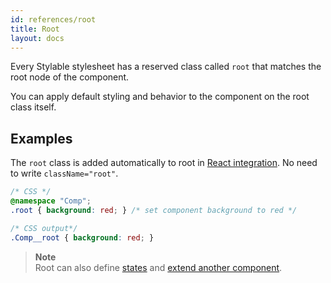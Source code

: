 ```yaml
---
id: references/root
title: Root
layout: docs
---
```


Every Stylable stylesheet has a reserved class called `root` that matches the root node of the component. 

You can apply default styling and behavior to the component on the root class itself.

## Examples

The `root` class is added automatically to root in [React integration](../getting-started/react-integration.md). No need to write `className="root"`.

```css
/* CSS */
@namespace "Comp";
.root { background: red; } /* set component background to red */
```

```css
/* CSS output*/
.Comp__root { background: red; }
```

> **Note**    
> Root can also define [states](./pseudo-classes) and [extend another component](./extend-stylesheet.md).
